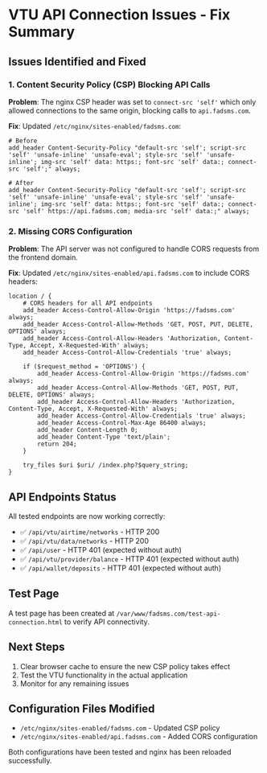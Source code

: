# VTU API Connection Issues - Fix Summary

## Issues Identified and Fixed

### 1. Content Security Policy (CSP) Blocking API Calls
**Problem**: The nginx CSP header was set to `connect-src 'self'` which only allowed connections to the same origin, blocking calls to `api.fadsms.com`.

**Fix**: Updated `/etc/nginx/sites-enabled/fadsms.com`:
```nginx
# Before
add_header Content-Security-Policy "default-src 'self'; script-src 'self' 'unsafe-inline' 'unsafe-eval'; style-src 'self' 'unsafe-inline'; img-src 'self' data: https:; font-src 'self' data:; connect-src 'self';" always;

# After
add_header Content-Security-Policy "default-src 'self'; script-src 'self' 'unsafe-inline' 'unsafe-eval'; style-src 'self' 'unsafe-inline'; img-src 'self' data: https:; font-src 'self' data:; connect-src 'self' https://api.fadsms.com; media-src 'self' data:;" always;
```

### 2. Missing CORS Configuration
**Problem**: The API server was not configured to handle CORS requests from the frontend domain.

**Fix**: Updated `/etc/nginx/sites-enabled/api.fadsms.com` to include CORS headers:
```nginx
location / {
    # CORS headers for all API endpoints
    add_header Access-Control-Allow-Origin 'https://fadsms.com' always;
    add_header Access-Control-Allow-Methods 'GET, POST, PUT, DELETE, OPTIONS' always;
    add_header Access-Control-Allow-Headers 'Authorization, Content-Type, Accept, X-Requested-With' always;
    add_header Access-Control-Allow-Credentials 'true' always;
    
    if ($request_method = 'OPTIONS') {
        add_header Access-Control-Allow-Origin 'https://fadsms.com' always;
        add_header Access-Control-Allow-Methods 'GET, POST, PUT, DELETE, OPTIONS' always;
        add_header Access-Control-Allow-Headers 'Authorization, Content-Type, Accept, X-Requested-With' always;
        add_header Access-Control-Allow-Credentials 'true' always;
        add_header Access-Control-Max-Age 86400 always;
        add_header Content-Length 0;
        add_header Content-Type 'text/plain';
        return 204;
    }
    
    try_files $uri $uri/ /index.php?$query_string;
}
```

## API Endpoints Status
All tested endpoints are now working correctly:

- ✅ `/api/vtu/airtime/networks` - HTTP 200
- ✅ `/api/vtu/data/networks` - HTTP 200  
- ✅ `/api/user` - HTTP 401 (expected without auth)
- ✅ `/api/vtu/provider/balance` - HTTP 401 (expected without auth)
- ✅ `/api/wallet/deposits` - HTTP 401 (expected without auth)

## Test Page
A test page has been created at `/var/www/fadsms.com/test-api-connection.html` to verify API connectivity.

## Next Steps
1. Clear browser cache to ensure the new CSP policy takes effect
2. Test the VTU functionality in the actual application
3. Monitor for any remaining issues

## Configuration Files Modified
- `/etc/nginx/sites-enabled/fadsms.com` - Updated CSP policy
- `/etc/nginx/sites-enabled/api.fadsms.com` - Added CORS configuration

Both configurations have been tested and nginx has been reloaded successfully.

